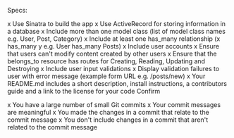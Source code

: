 Specs:

 x Use Sinatra to build the app
x Use ActiveRecord for storing information in a database
 x Include more than one model class (list of model class names e.g. User, Post, Category)
x Include at least one has_many relationship (x has_many y e.g. User has_many Posts)
x Include user accounts
x Ensure that users can't modify content created by other users
x Ensure that the belongs_to resource has routes for Creating, Reading, Updating and Destroying
x Include user input validations
x Display validation failures to user with error message (example form URL e.g. /posts/new)
x Your README.md includes a short description, install instructions, a contributors guide and a link to the license for your code
Confirm

x You have a large number of small Git commits
x Your commit messages are meaningful
x You made the changes in a commit that relate to the commit message
x You don't include changes in a commit that aren't related to the commit message
